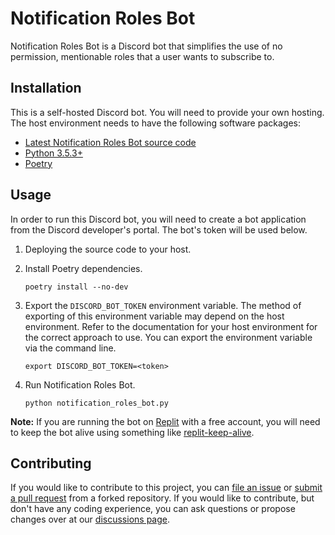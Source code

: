 # Notification Roles Bot
Notification Roles Bot is a Discord bot that simplifies the use of no permission, mentionable roles that a user wants to subscribe to.

## Installation
This is a self-hosted Discord bot. You will need to provide your own hosting. The host environment needs to have the following software packages:

* [Latest Notification Roles Bot source code](https://github.com/erickyeagle/notification-roles-bot/releases)
* [Python 3.5.3+](https://www.python.org/downloads)
* [Poetry](https://python-poetry.org)

## Usage
In order to run this Discord bot, you will need to create a bot application from the Discord developer's portal. The bot's token will be used below.

1. Deploying the source code to your host.
2. Install Poetry dependencies.

    ```
    poetry install --no-dev
    ```
3. Export the ```DISCORD_BOT_TOKEN``` environment variable. The method of exporting of this environment variable may depend on the host environment. Refer to the documentation for your host environment for the correct approach to use. You can export the environment variable via the command line.

    ```
    export DISCORD_BOT_TOKEN=<token>
    ```
4. Run Notification Roles Bot.

    ```
    python notification_roles_bot.py
    ```

**Note:** If you are running the bot on [Replit](https://replit.com) with a free account, you will need to keep the bot alive using something like [replit-keep-alive](https://github.com/erickyeagle/replit-keep-alive).

## Contributing
If you would like to contribute to this project, you can [file an issue](https://github.com/erickyeagle/notification-roles-bot/issues/new) or [submit a pull request](https://github.com/erickyeagle/notification-roles-bot/compare) from a forked repository. If you would like to contribute, but don't have any coding experience, you can ask questions or propose changes over at our [discussions page](https://github.com/erickyeagle/notification-roles-bot/discussions).